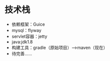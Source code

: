 # 技术栈

- 依赖框架：Guice
- mysql：flyway
- servlet容器：jetty
- java:jdk1.8
- 构建工具：gradle（原始项目）-->maven（现在）
- 待完善......